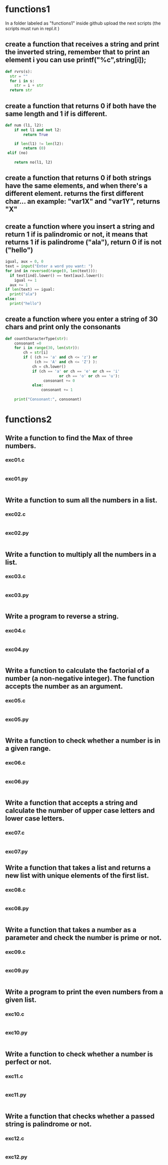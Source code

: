 # functions1
In a folder labeled as "functions1" inside github upload the next scripts (the scripts must run in repl.it )
## create a function that receives a string and print the inverted string, remember that to print an element i you can use printf("%c",string[i]);
```python
def rvrs(s): 
  str = "" 
  for i in s: 
    str = i + str
  return str
 ```
## create a function that returns 0 if both have the same length and 1 if is different.
```python
def num (l1, l2):
    if not l1 and not l2:
        return True

    if len(l1) != len(l2):
        return (0)
 elif (no)
   
    return no(l1, l2)
 ```
## create a function that returns 0 if both strings have the same elements, and when there's a different element. returns the first different char... an example: "var1X" and "var1Y", returns "X"
## create a function where you insert a string and return 1 if is palindromic or not, it means that returns 1 if is palindrome ("ala"), return 0 if is not ("hello")
```python 
igual, aux = 0, 0
text = input("Enter a word you want: ")
for ind in reversed(range(0, len(text))):
  if text[ind].lower() == text[aux].lower():
    igual += 1
  aux += 1
if len(text) == igual:
  print("ala")
else:
  print("hello")
 ```
## create a function where you enter a string of 30 chars and print only the consonants
```python
def countCharacterType(str): 
    consonant =0
    for i in range(30, len(str)):   
        ch = str[i] 
        if ( (ch >= 'a' and ch <= 'z') or 
             (ch >= 'A' and ch <= 'Z') ):  
            ch = ch.lower() 
            if (ch == 'a' or ch == 'e' or ch == 'i' 
                        or ch == 'o' or ch == 'u'): 
                 consonant += 0
            else: 
                consonant += 1
                
    print("Consonant:", consonant)  
```
# functions2
## Write a function to find the Max of three numbers.
### exc01.c
```c
```
### exc01.py
```python
```
## Write a function to sum all the numbers in a list.
### exc02.c
```c
```
### exc02.py
```python
```
## Write a function to multiply all the numbers in a list.
### exc03.c
```c
```
### exc03.py
```python
```
## Write a program to reverse a string.
### exc04.c
```c
```
### exc04.py
```python
```
## Write a function to calculate the factorial of a number (a non-negative integer). The function accepts the number as an argument.
### exc05.c
```c
```
### exc05.py
```python
```
## Write a function to check whether a number is in a given range.
### exc06.c
```c
```
### exc06.py
```python
```
## Write a function that accepts a string and calculate the number of upper case letters and lower case letters.
### exc07.c
```c
```
### exc07.py
## Write a function that takes a list and returns a new list with unique elements of the first list.
### exc08.c
```c
```
### exc08.py
```python
```
## Write a function that takes a number as a parameter and check the number is prime or not.
### exc09.c
```c
```
### exc09.py
```python
```
## Write a program to print the even numbers from a given list.
### exc10.c
```c
```
### exc10.py
```python
```
## Write a function to check whether a number is perfect or not.
### exc11.c
```c
```
### exc11.py
```python
```
## Write a function that checks whether a passed string is palindrome or not.
### exc12.c
```c
```
### exc12.py
```python
```
